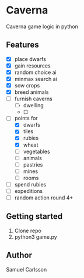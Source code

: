 # Caverna
Caverna game logic in python

## Features
- [x] place dwarfs
- [x] gain resources
- [x] random choice ai
- [x] minmax search ai
- [x] sow crops
- [x] breed animals
- [ ] furnish caverns
  - [ ] dwelling
  - [ ]
- [ ] points for
  - [x] dwarfs
  - [x] tiles
  - [x] rubies
  - [x] wheat
  - [ ] vegetables
  - [ ] animals
  - [ ] pastries
  - [ ] mines
  - [ ] rooms
- [ ] spend rubies
- [ ] expeditions
- [ ] random action round 4+

## Getting started
1. Clone repo
2. python3 game.py

## Author
Samuel Carlsson
